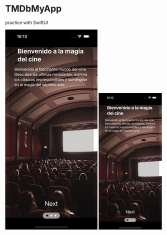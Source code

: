 # TMDbMyApp
practice with SwiftUI

![](AppPreviewImages/WellcomeScreen.gif)
<img src="AppPreviewImages/WellcomeScreen_image.png" alt="WellcomeScreen" width="40%">
